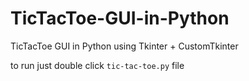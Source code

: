 # TicTacToe-GUI-in-Python
TicTacToe GUI in Python using Tkinter + CustomTkinter

to run just double click `tic-tac-toe.py` file
